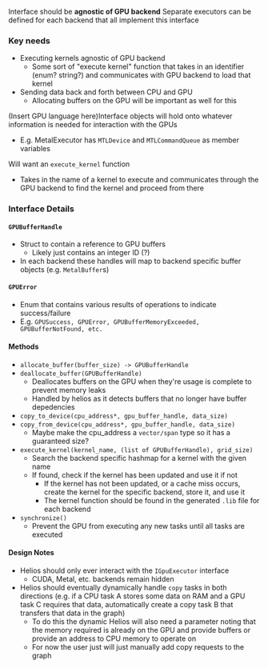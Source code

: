 Interface should be **agnostic of GPU backend**
Separate executors can be defined for each backend that all implement this interface
### Key needs
- Executing kernels agnostic of GPU backend
	- Some sort of "execute kernel" function that takes in an identifier (enum? string?) and communicates with GPU backend to load that kernel
- Sending data back and forth between CPU and GPU
	- Allocating buffers on the GPU will be important as well for this

(Insert GPU language here)Interface objects will hold onto whatever information is needed for interaction with the GPUs
- E.g. MetalExecutor has `MTLDevice` and `MTLCommandQueue` as member variables

Will want an `execute_kernel` function
- Takes in the name of a kernel to execute and communicates through the GPU backend to find the kernel and proceed from there

### Interface Details
#### `GPUBufferHandle`
- Struct to contain a reference to GPU buffers
	- Likely just contains an integer ID (?)
- In each backend these handles will map to backend specific buffer objects (e.g. `MetalBuffer`s)
#### `GPUError`
- Enum that contains various results of operations to indicate success/failure
- E.g. `GPUSuccess, GPUError, GPUBufferMemoryExceeded, GPUBufferNotFound, etc.`
#### Methods
- `allocate_buffer(buffer_size) -> GPUBufferHandle`
- `deallocate_buffer(GPUBufferHandle)`
	- Deallocates buffers on the GPU when they're usage is complete to prevent memory leaks
	- Handled by helios as it detects buffers that no longer have buffer depedencies
- `copy_to_device(cpu_address*, gpu_buffer_handle, data_size)`
- `copy_from_device(cpu_address*, gpu_buffer_handle, data_size)`
	- Maybe make the cpu_address a `vector/span` type so it has a guaranteed size?
- `execute_kernel(kernel_name, (list of GPUBufferHandle), grid_size)`
	- Search the backend specific hashmap for a kernel with the given name
	- If found, check if the kernel has been updated and use it if not
		- If the kernel has not been updated, or a cache miss occurs, create the kernel for the specific backend, store it, and use it
		- The kernel function should be found in the generated `.lib` file for each backend
- `synchronize()`
	- Prevent the GPU from executing any new tasks until all tasks are executed

#### Design Notes
- Helios should only ever interact with the `IGpuExecutor` interface
	- CUDA, Metal, etc. backends remain hidden
- Helios should eventually dynamically handle `copy` tasks in both directions (e.g. if a CPU task A stores some data on RAM and a GPU task C requires that data, automatically create a copy task B that transfers that data in the graph)
	- To do this the dynamic Helios will also need a parameter noting that the memory required is already on the GPU and provide buffers or provide an address to CPU memory to operate on
	- For now the user just will just manually add copy requests to the graph
